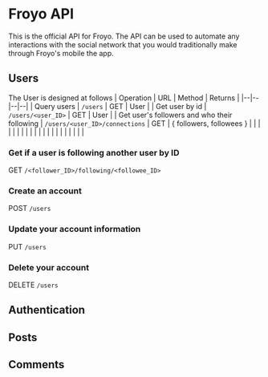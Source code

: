 # Froyo API
This is the official API for Froyo. The API can be used to automate any interactions with the social network that you would traditionally make through Froyo's mobile the app.
## Users
The User is designed at follows
| Operation | URL | Method | Returns |
|--|--|--|--|
| Query users | `/users` | GET | User |
| Get user by id | `/users/<user_ID>` | GET | User |
| Get user's followers and who their following | `/users/<user_ID>/connections` | GET | { followers, followees } |
|  |  |  |  |
|  |  |  |  |
|  |  |  |  |
|  |  |  |  |
### Get if a user is following another user by ID
GET `/<follower_ID>/following/<followee_ID>`
### Create an account
POST `/users`
### Update your account information
PUT `/users`
### Delete your account
DELETE `/users`
## Authentication
## Posts
## Comments
